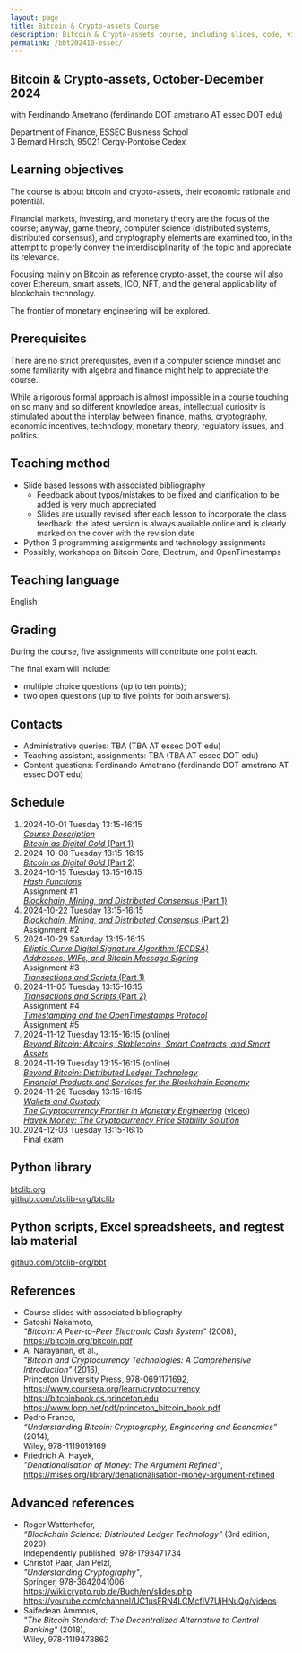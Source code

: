```yaml
---
layout: page
title: Bitcoin & Crypto-assets Course
description: Bitcoin & Crypto-assets course, including slides, code, videos, etc.
permalink: /bbt202410-essec/
---
```


## Bitcoin & Crypto-assets, October-December 2024

with Ferdinando Ametrano (ferdinando DOT ametrano AT essec DOT edu)

Department of Finance, ESSEC Business School  
3 Bernard Hirsch, 95021 Cergy-Pontoise Cedex

## Learning objectives

The course is about bitcoin and crypto-assets,
their economic rationale and potential.

Financial markets, investing, and monetary theory are the focus of the course;
anyway, game theory, computer science (distributed systems,
distributed consensus), and cryptography elements are examined too,
in the attempt to properly convey the interdisciplinarity of the topic and
appreciate its relevance.

Focusing mainly on Bitcoin as reference crypto-asset, the course will also
cover Ethereum, smart assets, ICO, NFT, and the general applicability of
blockchain technology.

The frontier of monetary engineering will be explored.

## Prerequisites

There are no strict prerequisites,
even if a computer science mindset
and some familiarity with algebra and finance
might help to appreciate the course.

While a rigorous formal approach is almost impossible
in a course touching on so many and so different knowledge areas,
intellectual curiosity is stimulated about the interplay between
finance, maths, cryptography, economic incentives, technology,
monetary theory, regulatory issues, and politics.

## Teaching method

* Slide based lessons with associated bibliography
  * Feedback about typos/mistakes to be fixed and clarification to be added is
    very much appreciated
  * Slides are usually revised after each lesson to incorporate the
    class feedback:
    the latest version is always available online and is clearly marked on
    the cover with the revision date
* Python 3 programming assignments and technology assignments
* Possibly, workshops on Bitcoin Core, Electrum, and OpenTimestamps

## Teaching language

English

## Grading

During the course, five assignments will contribute one point each.

The final exam will include:

* multiple choice questions (up to ten points);
* two open questions (up to five points for both answers).

## Contacts

* Administrative queries: TBA (TBA AT essec DOT edu)
* Teaching assistant, assignments: TBA (TBA AT essec DOT edu)
* Content questions: Ferdinando Ametrano
  (ferdinando DOT ametrano AT essec DOT edu)

## Schedule

1. 2024-10-01 Tuesday 13:15-16:15  
    [_Course Description_](https://drive.google.com/file/d/1QpOZD-QcV8jJ1OPxt9ls5Jxiwrtlt6v6)  
    [_Bitcoin as Digital Gold_ (Part 1)](https://drive.google.com/file/d/1FpudunEQrBY8WLTSLzwThOoFxMKGTCho)  
2. 2024-10-08 Tuesday 13:15-16:15  
    [_Bitcoin as Digital Gold_ (Part 2)](https://drive.google.com/file/d/1FpudunEQrBY8WLTSLzwThOoFxMKGTCho)  
3. 2024-10-15 Tuesday 13:15-16:15  
    [_Hash Functions_](https://drive.google.com/file/d/1LzaOx1rrFzswkKBrmZjIbMYkxWYpn-m1)  
    Assignment #1  
    [_Blockchain, Mining, and Distributed Consensus_ (Part 1)](https://drive.google.com/file/d/1_rGy7wdI8iWx6w6LG_CGCmmLnAIFhncz)  
4. 2024-10-22 Tuesday 13:15-16:15  
    [_Blockchain, Mining, and Distributed Consensus_ (Part 2)](https://drive.google.com/file/d/1_rGy7wdI8iWx6w6LG_CGCmmLnAIFhncz)  
    Assignment #2  
5. 2024-10-29 Saturday 13:15-16:15  
    [_Elliptic Curve Digital Signature Algorithm (ECDSA)_](https://drive.google.com/file/d/1MZu_4zbI8khdYhbGJg9SwWkNA5x-Tb_W)  
    [_Addresses, WIFs, and Bitcoin Message Signing_](https://drive.google.com/file/d/1xEcBCyN3yLN40A3Ny8k-2PQ-xKJw1RlA)  
    Assignment #3  
    [_Transactions and Scripts_ (Part 1)](https://drive.google.com/file/d/1S-1ltRVYPo6N33nXNWWBmopEg6jYfntY)  
6. 2024-11-05 Tuesday 13:15-16:15  
    [_Transactions and Scripts_ (Part 2)](https://drive.google.com/file/d/1S-1ltRVYPo6N33nXNWWBmopEg6jYfntY)  
    Assignment #4  
    [_Timestamping and the OpenTimestamps Protocol_](https://drive.google.com/file/d/1GksUgO54g1z7P4HUVmxXufmuM9y3EZ1b)  
    Assignment #5  
7. 2024-11-12 Tuesday 13:15-16:15 (online)  
    [_Beyond Bitcoin: Altcoins, Stablecoins, Smart Contracts, and Smart Assets_](https://drive.google.com/file/d/12jGsSBY5sMwgRQwvjwlnG6J9xOxi0P0Z)  
8. 2024-11-19 Tuesday 13:15-16:15 (online)  
    [_Beyond Bitcoin: Distributed Ledger Technology_](https://drive.google.com/file/d/12jGsSBY5sMwgRQwvjwlnG6J9xOxi0P0Z)  
    [_Financial Products and Services for the Blockchain Economy_](https://drive.google.com/file/d/1KnZL6dXQTJRbCKtCRfBvVO9xrRnHJTgb)  
9. 2024-11-26 Tuesday 13:15-16:15  
    [_Wallets and Custody_](https://drive.google.com/file/d/10p-oWviNRLBv5hQUJa3KPxMQLl1a3nXF)  
    [_The Cryptocurrency Frontier in Monetary Engineering_](https://drive.google.com/file/d/1T2z4vfRvEv_wooerJI7FgD8IkxeTihlj)
    ([video](https://www.youtube.com/watch?v=dvgb2YOm1y4&t=2922s))  
    _[Hayek Money: The Cryptocurrency Price Stability Solution](https://ssrn.com/abstract=2425270)_  
10. 2024-12-03 Tuesday 13:15-16:15  
    Final exam  

## Python library

[btclib.org](https://btclib.org)  
[github.com/btclib-org/btclib](https://github.com/btclib-org/btclib)

## Python scripts, Excel spreadsheets, and regtest lab material

[github.com/btclib-org/bbt](https://github.com/btclib-org/bbt)

## References

* Course slides with associated bibliography
* Satoshi Nakamoto,  
  _"Bitcoin: A Peer-to-Peer Electronic Cash System"_ (2008),  
  <https://bitcoin.org/bitcoin.pdf>
* A. Narayanan, et al.,  
  _"Bitcoin and Cryptocurrency Technologies: A Comprehensive Introduction"_ (2016),  
  Princeton University Press, 978-0691171692,  
  <https://www.coursera.org/learn/cryptocurrency>  
  <https://bitcoinbook.cs.princeton.edu>  
  <https://www.lopp.net/pdf/princeton_bitcoin_book.pdf>
* Pedro Franco,  
  _“Understanding Bitcoin: Cryptography, Engineering and Economics”_ (2014),  
  Wiley, 978-1119019169
* Friedrich A. Hayek,  
  _"Denationalisation of Money: The Argument Refined"_,  
  <https://mises.org/library/denationalisation-money-argument-refined>  

## Advanced references

* Roger Wattenhofer,  
  _“Blockchain Science: Distributed Ledger Technology”_ (3rd edition, 2020),  
   Independently published, 978-1793471734
* Christof Paar, Jan Pelzl,  
  _"Understanding Cryptography"_,  
  Springer, 978-3642041006  
  <https://wiki.crypto.rub.de/Buch/en/slides.php>  
  <https://youtube.com/channel/UC1usFRN4LCMcfIV7UjHNuQg/videos>
* Saifedean Ammous,  
  _"The Bitcoin Standard: The Decentralized Alternative to Central Banking"_ (2018),  
  Wiley, 978-1119473862
